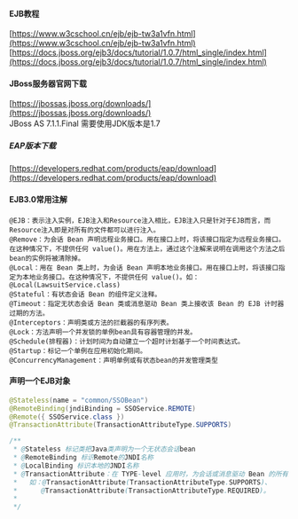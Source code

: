 #### EJB教程

[https://www.w3cschool.cn/ejb/ejb-tw3a1vfn.html](https://www.w3cschool.cn/ejb/ejb-tw3a1vfn.html)
[https://docs.jboss.org/ejb3/docs/tutorial/1.0.7/html_single/index.html](https://docs.jboss.org/ejb3/docs/tutorial/1.0.7/html_single/index.html)

#### JBoss服务器官网下载

[https://jbossas.jboss.org/downloads/](https://jbossas.jboss.org/downloads/)  
JBoss AS 7.1.1.Final 需要使用JDK版本是1.7  

##### EAP版本下载

[https://developers.redhat.com/products/eap/download](https://developers.redhat.com/products/eap/download)

#### EJB3.0常用注解

````
@EJB：表示注入实例，EJB注入和Resource注入相比，EJB注入只是针对于EJB而言，而Resource注入即是对所有的文件都可以进行注入。
@Remove：为会话 Bean 声明远程业务接口。用在接口上时，将该接口指定为远程业务接口。在这种情况下，不提供任何 value()。用在方法上，通过这个注解来说明在调用这个方法之后bean的实例将被清除掉。
@Local：用在 Bean 类上时，为会话 Bean 声明本地业务接口。用在接口上时，将该接口指定为本地业务接口。在这种情况下，不提供任何 value()。如：@Local(LawsuitService.class)
@Stateful：有状态会话 Bean 的组件定义注释。
@Timeout：指定无状态会话 Bean 类或消息驱动 Bean 类上接收该 Bean 的 EJB 计时器过期的方法。
@Interceptors：声明类或方法的拦截器的有序列表。
@Lock：方法声明一个并发锁的单例bean具有容器管理的并发。
@Schedule(排程器)：计划时间为自动建立一个超时计划基于一个时间表达式。
@Startup：标记一个单例在应用初始化期间。
@ConcurrencyManagement：声明单例或有状态bean的并发管理类型
````

#### 声明一个EJB对象

````java
@Stateless(name = "common/SSOBean")
@RemoteBinding(jndiBinding = SSOService.REMOTE)
@Remote({ SSOService.class })
@TransactionAttribute(TransactionAttributeType.SUPPORTS)

/**
 * @Stateless 标记类把Java类声明为一个无状态会话bean
 * @RemoteBinding 标识Remote的JNDI名称
 * @LocalBinding 标识本地的JNDI名称
 * @TransactionAttribute：在 TYPE-level 应用时，为会话或消息驱动 Bean 的所有业务方法指定默认事务属性。在方法级应用时，仅为该方法指定事务属性。
 *   如：@TransactionAttribute(TransactionAttributeType.SUPPORTS)、
 *      @TransactionAttribute(TransactionAttributeType.REQUIRED)。
 * 
 */
````
